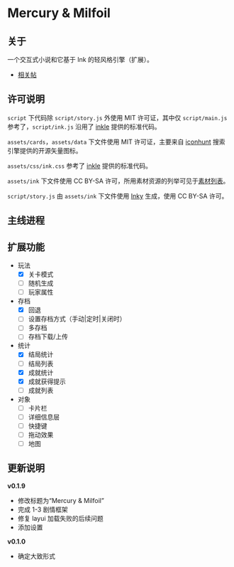 # Mercury & Milfoil
## 关于
一个交互式小说和它基于 Ink 的轻风格引擎（扩展）。
* [相关帖](https://scp-wiki-cn.wikidot.com/forum/t-16705305/)

## 许可说明
`script` 下代码除 `script/story.js` 外使用 MIT 许可证，其中仅 `script/main.js` 参考了，`script/ink.js` 沿用了 [inkle](https://github.com/inkle) 提供的标准代码。

`assets/cards`，`assets/data` 下文件使用 MIT 许可证，主要来自 [iconhunt](https://iconhunt.site/) 搜索引擎提供的开源矢量图标。

`assets/css/ink.css` 参考了 [inkle](https://github.com/inkle) 提供的标准代码。

`assets/ink` 下文件使用 CC BY-SA 许可，所用素材资源的列举可见于[素材列表](./source_list.html)。

`script/story.js` 由 `assets/ink` 下文件使用 [Inky](https://github.com/inkle/inky) 生成，使用 CC BY-SA 许可。

## 主线进程

## 扩展功能
- 玩法
	- [x] 关卡模式
	- [ ] 随机生成
	- [ ] 玩家属性
- 存档
	- [x] 回退
	- [ ] 设置存档方式（手动|定时|关闭时）
	- [ ] 多存档
	- [ ] 存档下载/上传
- 统计
	- [x] 结局统计
	- [ ] 结局列表
	- [x] 成就统计
	- [x] 成就获得提示
	- [ ] 成就列表
- 对象
	- [ ] 卡片栏
	- [ ] 详细信息层
	- [ ] 快捷键
	- [ ] 拖动效果
	- [ ] 地图

## 更新说明
**v0.1.9**
* 修改标题为“Mercury & Milfoil”
* 完成 1-3 剧情框架
* 修复 layui 加载失败的后续问题
* 添加设置

**v0.1.0**
* 确定大致形式
